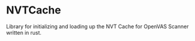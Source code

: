 # NVTCache

Library for initializing and loading up the NVT Cache for OpenVAS Scanner written in rust.
